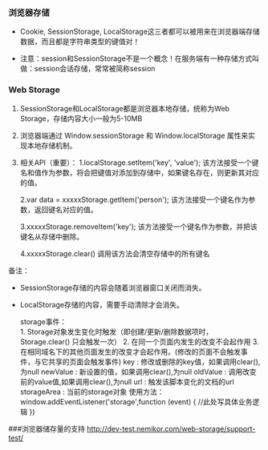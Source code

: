 
### 浏览器存储
* Cookie, SessionStorage, LocalStorage这三者都可以被用来在浏览器端存储数据，而且都是字符串类型的键值对！
	
* 注意：session和SessionStorage不是一个概念！在服务端有一种存储方式叫做：session会话存储，常常被简称session
	

### Web Storage
1. SessionStorage和LocalStorage都是浏览器本地存储，统称为Web Storage，存储内容大小一般为5-10MB
2. 浏览器端通过 Window.sessionStorage 和 Window.localStorage 属性来实现本地存储机制。
	
3. 相关API（重要）：
	1.localStorage.setItem('key', 'value');
        该方法接受一个键名和值作为参数，将会把键值对添加到存储中，如果键名存在，则更新其对应的值。
			
	2.var data = xxxxxStorage.getItem('person');
		该方法接受一个键名作为参数，返回键名对应的值。
	
	3.xxxxxStorage.removeItem('key');
		该方法接受一个键名作为参数，并把该键名从存储中删除。
		
	4.xxxxxStorage.clear()
		调用该方法会清空存储中的所有键名

备注：
* SessionStorage存储的内容会随着浏览器窗口关闭而消失。
* LocalStorage存储的内容，需要手动清除才会消失。
	
	storage事件：	
		1. Storage对象发生变化时触发（即创建/更新/删除数据项时，Storage.clear() 只会触发一次）
		2. 在同一个页面内发生的改变不会起作用
		3. 在相同域名下的其他页面发生的改变才会起作用。(修改的页面不会触发事件，与它共享的页面会触发事件)
			key 	    :  修改或删除的key值，如果调用clear(),为null
			newValue    :  新设置的值，如果调用clear(),为null
			oldValue    :  调用改变前的value值,如果调用clear(),为null
			url         :  触发该脚本变化的文档的url
			storageArea :  当前的storage对象
    使用方法：
        window.addEventListener('storage',function (event) {
            //此处写具体业务逻辑
          })

###浏览器储存量的支持
	http://dev-test.nemikor.com/web-storage/support-test/
		
	